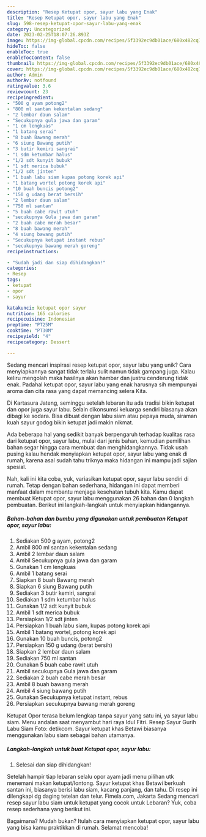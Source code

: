 ```yaml
---
description: "Resep Ketupat opor, sayur labu yang Enak"
title: "Resep Ketupat opor, sayur labu yang Enak"
slug: 598-resep-ketupat-opor-sayur-labu-yang-enak
category: Uncategorized
date: 2023-02-25T18:07:26.893Z
image: https://img-global.cpcdn.com/recipes/5f3392ec9db01ace/680x482cq70/ketupat-opor-sayur-labu-foto-resep-utama.jpg
hideToc: false
enableToc: true
enableTocContent: false
thumbnail: https://img-global.cpcdn.com/recipes/5f3392ec9db01ace/680x482cq70/ketupat-opor-sayur-labu-foto-resep-utama.jpg
cover: https://img-global.cpcdn.com/recipes/5f3392ec9db01ace/680x482cq70/ketupat-opor-sayur-labu-foto-resep-utama.jpg
author: Admin
authorAv: notfound
ratingvalue: 3.6
reviewcount: 23
recipeingredient:
- "500 g ayam potong2"
- "800 ml santan kekentalan sedang"
- "2 lembar daun salam"
- "Secukupnya gula jawa dan garam"
- "1 cm lengkuas"
- "1 batang serai"
- "8 buah Bawang merah"
- "6 siung Bawang putih"
- "3 butir kemiri sangrai"
- "1 sdm ketumbar halus"
- "1/2 sdt kunyit bubuk"
- "1 sdt merica bubuk"
- "1/2 sdt jinten"
- "1 buah labu siam kupas potong korek api"
- "1 batang wortel potong korek api"
- "10 buah buncis potong2"
- "150 g udang berat bersih"
- "2 lembar daun salam"
- "750 ml santan"
- "5 buah cabe rawit utuh"
- "secukupnya Gula jawa dan garam"
- "2 buah cabe merah besar"
- "8 buah bawang merah"
- "4 siung bawang putih"
- "Secukupnya ketupat instant rebus"
- "secukupnya bawang merah goreng"
recipeinstructions:

- "Sudah jadi dan siap dihidangkan!"
categories:
- Resep
tags:
- ketupat
- opor
- sayur

katakunci: ketupat opor sayur 
nutrition: 165 calories
recipecuisine: Indonesian
preptime: "PT25M"
cooktime: "PT30M"
recipeyield: "4"
recipecategory: Dessert

---
```





Sedang mencari inspirasi resep ketupat opor, sayur labu yang unik? Cara menyiapkannya sangat tidak terlalu sulit namun tidak gampang juga. Kalau keliru mengolah maka hasilnya akan hambar dan justru cenderung tidak enak. Padahal ketupat opor, sayur labu yang enak harusnya sih mempunyai aroma dan cita rasa yang dapat memancing selera Kita.





Di Kartasura Jateng, seminggu setelah lebaran itu ada tradisi bikin ketupat dan opor juga sayur labu. Selain dikonsumsi keluarga sendiri biasanya akan dibagi ke sodara. Bisa dibuat dengan labu siam atau pepaya muda, siraman kuah sayur godog bikin ketupat jadi makin nikmat.

Ada beberapa hal yang sedikit banyak berpengaruh terhadap kualitas rasa dari ketupat opor, sayur labu, mulai dari jenis bahan, kemudian pemilihan bahan segar hingga cara membuat dan menghidangkannya. Tidak usah pusing kalau hendak menyiapkan ketupat opor, sayur labu yang enak di rumah, karena asal sudah tahu triknya maka hidangan ini mampu jadi sajian spesial.






Nah, kali ini kita coba, yuk, variasikan ketupat opor, sayur labu sendiri di rumah. Tetap dengan bahan sederhana, hidangan ini dapat memberi manfaat dalam membantu menjaga kesehatan tubuh kita. Kamu dapat membuat Ketupat opor, sayur labu menggunakan 26 bahan dan 0 langkah pembuatan. Berikut ini langkah-langkah untuk menyiapkan hidangannya.

<!--inarticleads1-->

##### Bahan-bahan dan bumbu yang digunakan untuk pembuatan Ketupat opor, sayur labu:

1. Sediakan 500 g ayam, potong2
1. Ambil 800 ml santan kekentalan sedang
1. Ambil 2 lembar daun salam
1. Ambil Secukupnya gula jawa dan garam
1. Gunakan 1 cm lengkuas
1. Ambil 1 batang serai
1. Siapkan 8 buah Bawang merah
1. Siapkan 6 siung Bawang putih
1. Sediakan 3 butir kemiri, sangrai
1. Sediakan 1 sdm ketumbar halus
1. Gunakan 1/2 sdt kunyit bubuk
1. Ambil 1 sdt merica bubuk
1. Persiapkan 1/2 sdt jinten
1. Persiapkan 1 buah labu siam, kupas potong korek api
1. Ambil 1 batang wortel, potong korek api
1. Gunakan 10 buah buncis, potong2
1. Persiapkan 150 g udang (berat bersih)
1. Siapkan 2 lembar daun salam
1. Sediakan 750 ml santan
1. Gunakan 5 buah cabe rawit utuh
1. Ambil secukupnya Gula jawa dan garam
1. Sediakan 2 buah cabe merah besar
1. Ambil 8 buah bawang merah
1. Ambil 4 siung bawang putih
1. Gunakan Secukupnya ketupat instant, rebus
1. Persiapkan secukupnya bawang merah goreng


Ketupat Opor terasa belum lengkap tanpa sayur yang satu ini, ya sayur labu siam. Menu andalan saat menyambut hari raya Idul Fitri. Resep Sayur Gurih Labu Siam Foto: detikcom. Sayur ketupat khas Betawi biasanya menggunakan labu siam sebagai bahan utamanya. 

<!--inarticleads2-->

##### Langkah-langkah untuk buat Ketupat opor, sayur labu:


1. Selesai dan siap dihidangkan!

Setelah hampir tiap lebaran selalu opor ayam jadi menu pilihan utk menemani makan ketupat/lontong. Sayur ketupat khas Betawi berkuah santan ini, biasanya berisi labu siam, kacang panjang, dan tahu. Di resep ini dilengkapi dg daging tetelan dan telur. Fimela.com, Jakarta Sedang mencari resep sayur labu siam untuk ketupat yang cocok untuk Lebaran? Yuk, coba resep sederhana yang berikut ini. 

Bagaimana? Mudah bukan? Itulah cara menyiapkan ketupat opor, sayur labu yang bisa kamu praktikkan di rumah. Selamat mencoba!
